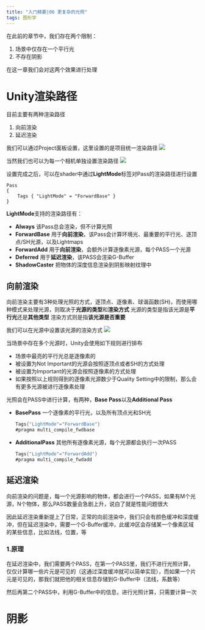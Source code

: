 ```yaml
---
title: "入门精要|06 更复杂的光照"
tags: 图形学
---
```

在此前的章节中，我们存在两个限制：
1. 场景中仅存在一个平行光
2. 不存在阴影 

在这一章我们会对这两个效果进行处理

# Unity渲染路径
目前主要有两种渲染路径
1. 向前渲染
2. 延迟渲染

我们可以通过Project面板设置，这里设置的是项目统一渲染路径
![](https://cdn.jsdelivr.net/gh/Gasskin/CloudImg/img/202206172153261.png)

当然我们也可以为每一个相机单独设置渲染路径
![](https://cdn.jsdelivr.net/gh/Gasskin/CloudImg/img/202206172154940.png)

设置完成之后，可以在shader中通过**LightMode**标签对Pass的渲染路径进行设置

```hlsl
Pass
{
	Tags { "LightMode" = "ForwardBase" }
}
```

**LightMode**支持的渲染路径有：
- **Always** 该Pass总会渲染，但不计算光照
- **ForwardBase** 用于**向前渲染**，该Pass会计算环境光、最重要的平行光、逐顶点/SH光源，以及Lightmaps
- **ForwardAdd** 用于**向前渲染**，会额外计算逐像素光源，每个PASS一个光源
- **Deferred** 用于**延迟渲染**，该PASS会渲染G-Buffer
- **ShadowCaster** 把物体的深度信息渲染到阴影映射纹理中

## 向前渲染
向前渲染主要有3种处理光照的方式，逐顶点、逐像素、球谐函数(SH)，而使用哪种模式来处理光源，则取决于**光源的类型**和**渲染方式**
光源的类型是指该光源是**平行光**还是**其他类型**
渲染方式则是指**该光源是否重要**

我们可以在光源中设置该光源的渲染方式
![](https://cdn.jsdelivr.net/gh/Gasskin/CloudImg/img/202206172213384.png)

当场景中存在多个光源时，Unity会使用如下规则进行排布
- 场景中最亮的平行光总是逐像素的
- 被设置为Not Important的光源会按照逐顶点或者SH的方式处理
- 被设置为Important的光源会按照逐像素的方式处理
- 如果按照以上规则得到的逐像素光源数少于Quality Setting中的限制，那么会有更多光源被进行逐像素处理

光照会在PASS中进行计算，有两种，**Base Pass**以及**Additional Pass**

- **BasePass** 一个逐像素的平行光，以及所有顶点光和SH光

  ```c#
  Tags{"LightMode"="ForwardBase"}
  #pragma multi_compile_fwdbase
  ```

- **AdditionalPass** 其他所有逐像素光源，每个光源都会执行一次PASS

  ```c#
  Tags{"LightMode"="ForwardAdd"}
  #pragma multi_compile_fwdadd
  ```

## 延迟渲染

向前渲染的问题是，每一个光源影响的物体，都会进行一个PASS，如果有M个光源，N个物体，那么PASS数量会急剧上升，说白了就是性能问题很大

因此延迟渲染重新提上了日常，正常的向前渲染中，我们只会有颜色缓冲和深度缓冲，但在延迟渲染中，需要一个G-Buffer缓冲，此缓冲区会存储某一个像素区域的某些信息，比如法线，位置，等

### 1.原理

在延迟渲染中，我们需要两个PASS，在第一个PASS里，我们不进行光照计算，仅仅计算哪一些片元是可见的（这通过深度缓冲就可以简单实现），而如果一个片元是可见的，那我们就把他的相关信息存储到G-Buffer中（法线，系数等）

然后再第二个PASS中，利用G-Buffer中的信息，进行光照计算，只需要计算一次

# 阴影





















